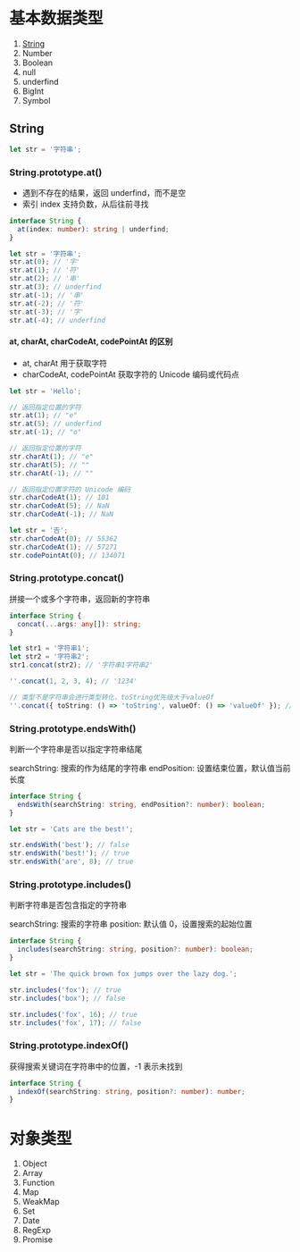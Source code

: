 # 基本数据类型

1. [String](#string)
2. Number
3. Boolean
4. null
5. underfind
6. BigInt
7. Symbol

## String

```js
let str = '字符串';
```

### String.prototype.at()

- 遇到不存在的结果，返回 underfind，而不是空
- 索引 index 支持负数，从后往前寻找

```ts
interface String {
  at(index: number): string | underfind;
}

let str = '字符串';
str.at(0); // '字'
str.at(1); // '符'
str.at(2); // '串'
str.at(3); // underfind
str.at(-1); // '串'
str.at(-2); // '符'
str.at(-3); // '字'
str.at(-4); // underfind
```

#### at, charAt, charCodeAt, codePointAt 的区别

- at, charAt 用于获取字符
- charCodeAt, codePointAt 获取字符的 Unicode 编码或代码点

```js
let str = 'Hello';

// 返回指定位置的字符
str.at(1); // "e"
str.at(5); // underfind
str.at(-1); // "o"

// 返回指定位置的字符
str.charAt(1); // "e"
str.charAt(5); // ""
str.charAt(-1); // ""

// 返回指定位置字符的 Unicode 编码
str.charCodeAt(1); // 101
str.charCodeAt(5); // NaN
str.charCodeAt(-1); // NaN

let str = '𠮷';
str.charCodeAt(0); // 55362
str.charCodeAt(1); // 57271
str.codePointAt(0); // 134071
```

### String.prototype.concat()

拼接一个或多个字符串，返回新的字符串

```ts
interface String {
  concat(...args: any[]): string;
}

let str1 = '字符串1';
let str2 = '字符串2';
str1.concat(str2); // '字符串1字符串2'

''.concat(1, 2, 3, 4); // '1234'

// 类型不是字符串会进行类型转化，toString优先级大于valueOf
''.concat({ toString: () => 'toString', valueOf: () => 'valueOf' }); // toString
```

### String.prototype.endsWith()

判断一个字符串是否以指定字符串结尾

searchString: 搜索的作为结尾的字符串
endPosition: 设置结束位置，默认值当前长度

```ts
interface String {
  endsWith(searchString: string, endPosition?: number): boolean;
}

let str = 'Cats are the best!';

str.endsWith('best'); // false
str.endsWith('best!'); // true
str.endsWith('are', 8); // true
```

### String.prototype.includes()

判断字符串是否包含指定的字符串

searchString: 搜索的字符串
position: 默认值 0，设置搜索的起始位置

```ts
interface String {
  includes(searchString: string, position?: number): boolean;
}

let str = 'The quick brown fox jumps over the lazy dog.';

str.includes('fox'); // true
str.includes('box'); // false

str.includes('fox', 16); // true
str.includes('fox', 17); // false
```

### String.prototype.indexOf()

获得搜索关键词在字符串中的位置，-1 表示未找到

```ts
interface String {
  indexOf(searchString: string, position?: number): number;
}
```

# 对象类型

1. Object
2. Array
3. Function
4. Map
5. WeakMap
6. Set
7. Date
8. RegExp
9. Promise
